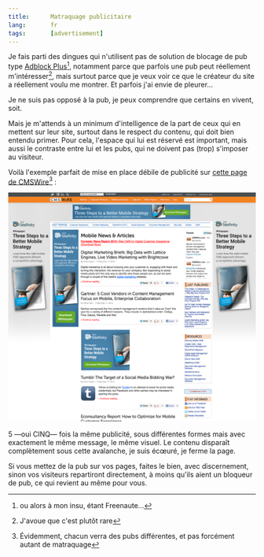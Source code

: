 ```yaml
---
title:      Matraquage publicitaire
lang:       fr
tags:       [advertisement]
---
```


Je fais parti des dingues qui n'utilisent pas de solution de blocage de pub type [Adblock Plus](http://adblockplus.org/)[^1], notamment parce que parfois une pub peut réellement m'intéresser[^2], mais surtout parce que je veux voir ce que le créateur du site a réellement voulu me montrer. Et parfois j'ai envie de pleurer…

[^1]: ou alors à mon insu, étant Freenaute…

[^2]: J'avoue que c'est plutôt rare

Je ne suis pas opposé à la pub, je peux comprendre que certains en vivent, soit.

Mais je m'attends à un minimum d'intelligence de la part de ceux qui en mettent sur leur site, surtout dans le respect du contenu, qui doit bien entendu primer. Pour cela, l'espace qui lui est réservé est important, mais aussi le contraste entre lui et les pubs, qui ne doivent pas (trop) s'imposer au visiteur.

Voilà l'exemple parfait de mise en place débile de publicité sur [cette page de CMSWire](http://www.cmswire.com/cms/customer-experience/econsultancy-report-how-to-optimize-for-mobile-customer-experience-020960.php?mkt_tok=3RkMMJWWfF9wsRoku63NZKXonjHpfsX57uglWa63lMI%2F0ER3fOvrPUfGjI4ARcBiI%2BSLDwEYGJlv6SgFTbDDMblp27gPXRA%3D)[^3] :

![](mobile_news_articles_2013-05-20_09-42-02.png)

5 —oui CINQ— fois la même publicité, sous différentes formes mais avec exactement le même message, le même visuel. Le contenu disparaît complètement sous cette avalanche, je suis écœuré, je ferme la page.

Si vous mettez de la pub sur vos pages, faites le bien, avec discernement, sinon vos visiteurs repartiront directement, à moins qu'ils aient un bloqueur de pub, ce qui revient au même pour vous.

[^3]: Évidemment, chacun verra des pubs différentes, et pas forcément autant de matraquage
